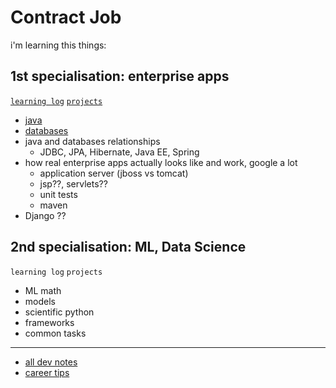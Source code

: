 # Contract Job
i'm learning this things:

## 1st specialisation: enterprise apps
[`learning log`](learning-log.md) [`projects`](projects)

- [java](../dev/java)
- [databases](../dev/databases)
- java and databases relationships
    - JDBC, JPA, Hibernate, Java EE, Spring
- how real enterprise apps actually looks like and work, google a lot
    - application server (jboss vs tomcat)
    - jsp??, servlets??
    - unit tests
    - maven
- Django ??

## 2nd specialisation: ML, Data Science
`learning log` `projects`

- ML math
- models
- scientific python
- frameworks
- common tasks

---

- [all dev notes](../dev)
- [career tips](career-tips.md)
